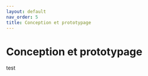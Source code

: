 ```yaml
---
layout: default
nav_order: 5
title: Conception et prototypage
---
```


# Conception et prototypage

test